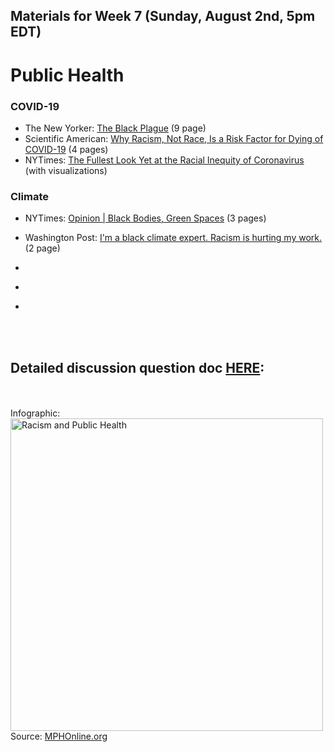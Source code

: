 ## Materials for Week 7 (Sunday, August 2nd, 5pm EDT)
# Public Health

### COVID-19
- The New Yorker: <a href="week7/black-plague-newyorker.pdf">The Black Plague</a> (9 page)
- Scientific American: <a href="week7/racism-not-race-as-risk-factor.pdf">Why Racism, Not Race, Is a Risk Factor for Dying of COVID-19</a> (4 pages)
- NYTimes: <a href="https://www.nytimes.com/interactive/2020/07/05/us/coronavirus-latinos-african-americans-cdc-data.html">The Fullest Look Yet at the Racial Inequity of Coronavirus</a> (with visualizations)

### Climate
- NYTimes: <a href="week7/black-bodies-green-spaces.pdf">Opinion | Black Bodies, Green Spaces</a> (3 pages)
- Washington Post: <a href="week7/racism-hurting-climate-work.pdf">I'm a black climate expert. Racism is hurting my work.</a> (2 page)

- <a href=""></a>
- <a href=""></a>
- <a href=""></a>
  
<br /><br />

## Detailed discussion question doc [HERE](): 
<br /><br />
Infographic:
<a href="https://www.mphonline.org/racism-public-health/"><img src="https://www.mphonline.org/wp-content/uploads/2015/09/Racism-PublicHealth_AUG15.jpg" alt="Racism and Public Health" width="500" border="0" /></a><br />Source: <a href="https://www.mphonline.org/">MPHOnline.org</a>
